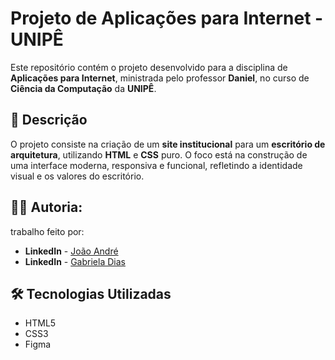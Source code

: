 # Projeto de Aplicações para Internet - UNIPÊ

Este repositório contém o projeto desenvolvido para a disciplina de **Aplicações para Internet**, ministrada pelo professor **Daniel**, no curso de **Ciência da Computação** da **UNIPÊ**.

## 🎯 Descrição

O projeto consiste na criação de um **site institucional** para um **escritório de arquitetura**, utilizando **HTML** e **CSS** puro. O foco está na construção de uma interface moderna, responsiva e funcional, refletindo a identidade visual e os valores do escritório.

## 👨‍💻 Autoria:
trabalho feito por:

* **LinkedIn** - [João André](https://www.linkedin.com/in/joaoarnaud)
* **LinkedIn** - [Gabriela Dias](https://www.linkedin.com/in/gabidmag)

## 🛠️ Tecnologias Utilizadas

- HTML5
- CSS3
- Figma

